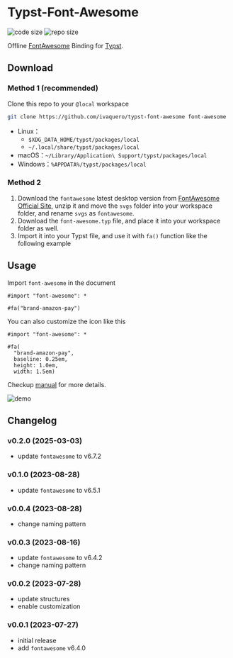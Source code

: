 # Typst-Font-Awesome

![code size](https://img.shields.io/github/languages/code-size/ivaquero/typst-font-awesome.svg)
![repo size](https://img.shields.io/github/repo-size/ivaquero/typst-font-awesome.svg)

Offline [FontAwesome](https://fontawesome.com/) Binding for [Typst](https://typst.app/docs/).

## Download

### Method 1 (recommended)

Clone this repo to your `@local` workspace

```bash
git clone https://github.com/ivaquero/typst-font-awesome font-awesome
```

- Linux：
  - `$XDG_DATA_HOME/typst/packages/local`
  - `~/.local/share/typst/packages/local`
- macOS：`~/Library/Application\ Support/typst/packages/local`
- Windows：`%APPDATA%/typst/packages/local`

### Method 2

1. Download the `fontawesome` latest desktop version from [FontAwesome Official Site](https://github.com/FortAwesome/Font-Awesome/releases), unzip it and move the `svgs` folder into your workspace folder, and rename `svgs` as `fontawesome`.
2. Download the `font-awesome.typ` file, and place it into your workspace folder as well.
3. Import it into your Typst file, and use it with `fa()` function like the following example

## Usage

Import `font-awesome` in the document

```typst
#import "font-awesome": *

#fa("brand-amazon-pay")
```

You can also customize the icon like this

```typst
#import "font-awesome": *

#fa(
  "brand-amazon-pay",
  baseline: 0.25em,
  height: 1.0em,
  width: 1.5em)
```

Checkup [manual](https://github.com/ivaquero/typst-font-awesome/blob/main/manual.pdf) for more details.

![demo](demo.png)

## Changelog

### v0.2.0 (2025-03-03)

- update `fontawesome` to v6.7.2

### v0.1.0 (2023-08-28)

- update `fontawesome` to v6.5.1

### v0.0.4 (2023-08-28)

- change naming pattern

### v0.0.3 (2023-08-16)

- update `fontawesome` to v6.4.2
- change naming pattern

### v0.0.2 (2023-07-28)

- update structures
- enable customization

### v0.0.1 (2023-07-27)

- initial release
- add `fontawesome` v6.4.0
